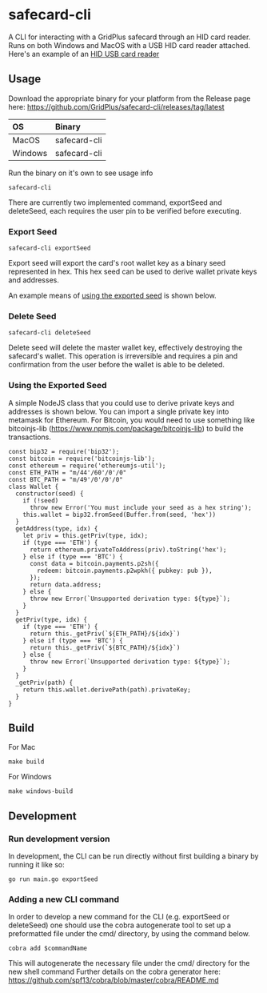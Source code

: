 # safecard-cli

A CLI for interacting with a GridPlus safecard through an HID card reader. Runs on both Windows and MacOS with a USB HID card reader attached. Here's an example of an [HID USB card reader](https://www.amazon.com/HID-OMNIKEY-3121-Card-Reader/dp/B00AT4NX8S/ref=sr_1_14?dchild=1&keywords=hid+reader&qid=1611873802&sr=8-14)

## Usage

Download the appropriate binary for your platform from the Release page here: https://github.com/GridPlus/safecard-cli/releases/tag/latest

| OS    | Binary |
|:------|:-------|
| MacOS | safecard-cli |
| Windows | safecard-cli |

Run the binary on it's own to see usage info
```
safecard-cli
```

There are currently two implemented command, exportSeed and deleteSeed, each requires the user pin to be verified before executing.

### Export Seed

```
safecard-cli exportSeed
```

Export seed will export the card's root wallet key as a binary seed represented in hex. This hex seed can be used to derive wallet private keys and addresses.

An example means of [using the exported seed](#using-the-exported-seed) is shown below.

### Delete Seed

```
safecard-cli deleteSeed
```

Delete seed will delete the master wallet key, effectively destroying the safecard's wallet. This operation is irreversible and requires a pin and confirmation from the user before the wallet is able to be deleted.

### Using the Exported Seed
A simple NodeJS class that you could use to derive private keys and addresses is shown below. You can import a single private key into metamask for Ethereum. For Bitcoin, you would need to use something like bitcoinjs-lib (https://www.npmjs.com/package/bitcoinjs-lib) to build the transactions.

```
const bip32 = require('bip32');
const bitcoin = require('bitcoinjs-lib');
const ethereum = require('ethereumjs-util');
const ETH_PATH = "m/44'/60'/0'/0"
const BTC_PATH = "m/49'/0'/0'/0"
class Wallet {
  constructor(seed) {
    if (!seed)
      throw new Error('You must include your seed as a hex string');
    this.wallet = bip32.fromSeed(Buffer.from(seed, 'hex'))
  }
  getAddress(type, idx) {
    let priv = this.getPriv(type, idx);
    if (type === 'ETH') {
      return ethereum.privateToAddress(priv).toString('hex');
    } else if (type === 'BTC') {
      const data = bitcoin.payments.p2sh({
        redeem: bitcoin.payments.p2wpkh({ pubkey: pub }),
      });
      return data.address;
    } else {
      throw new Error(`Unsupported derivation type: ${type}`);
    }
  }
  getPriv(type, idx) {
    if (type === 'ETH') {
      return this._getPriv(`${ETH_PATH}/${idx}`)
    } else if (type === 'BTC') {
      return this._getPriv(`${BTC_PATH}/${idx}`)
    } else {
      throw new Error(`Unsupported derivation type: ${type}`);
    }
  }
  _getPriv(path) {
    return this.wallet.derivePath(path).privateKey;
  }
}
```
## Build
For Mac
```
make build
```
For Windows
```
make windows-build
```

## Development

### Run development version
In development, the CLI can be run directly without first building a binary by running it like so:
```
go run main.go exportSeed
```
### Adding a new CLI command
In order to develop a new command for the CLI (e.g. exportSeed or deleteSeed) one should use the cobra autogenerate tool to set up a preformatted file under the cmd/ directory, by using the command below.
```
cobra add $commandName
```

This will autogenerate the necessary file under the cmd/ directory for the new shell command
Further details on the cobra generator here: https://github.com/spf13/cobra/blob/master/cobra/README.md